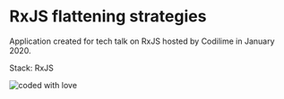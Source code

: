 # RxJS flattening strategies

Application created for tech talk on RxJS hosted by Codilime in January 2020.

Stack: RxJS

![coded with love](https://img.shields.io/static/v1?label=coded%20with&message=love&color=a53860)

